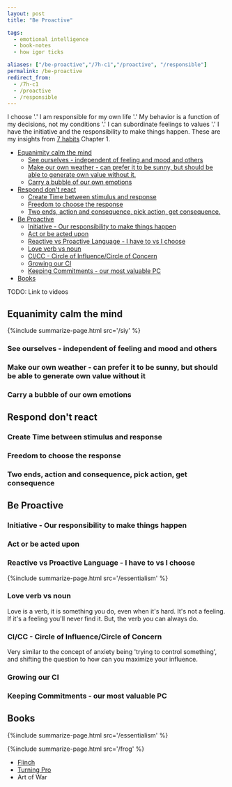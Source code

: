 ```yaml
---
layout: post
title: "Be Proactive"

tags:
  - emotional intelligence
  - book-notes
  - how igor ticks

aliases: ["/be-proactive","/7h-c1","/proactive", "/responsible"]
permalink: /be-proactive
redirect_from:
  - /7h-c1
  - /proactive
  - /responsible
---
```


I choose '.' I am responsible for my own life '.' My behavior is a function of my decisions, not my conditions '.' I can subordinate feelings to values '.' I have the initiative and the responsibility to make things happen. These are my insights from [7 habits](/7h) Chapter 1.

<!-- prettier-ignore-start -->
<!-- vim-markdown-toc GFM -->

- [Equanimity calm the mind](#equanimity-calm-the-mind)
    - [See ourselves - independent of feeling and mood and others](#see-ourselves---independent-of-feeling-and-mood-and-others)
    - [Make our own weather - can prefer it to be sunny, but should be able to generate own value without it.](#make-our-own-weather---can-prefer-it-to-be-sunny-but-should-be-able-to-generate-own-value-without-it)
    - [Carry a bubble of our own emotions](#carry-a-bubble-of-our-own-emotions)
- [Respond don't react](#respond-dont-react)
    - [Create Time between stimulus and response](#create-time-between-stimulus-and-response)
    - [Freedom to choose the response](#freedom-to-choose-the-response)
    - [Two ends, action and consequence, pick action, get consequence.](#two-ends-action-and-consequence-pick-action-get-consequence)
- [Be Proactive](#be-proactive)
    - [Initiative - Our responsibility to make things happen](#initiative---our-responsibility-to-make-things-happen)
    - [Act or be acted upon](#act-or-be-acted-upon)
    - [Reactive vs Proactive Language - I have to vs I choose](#reactive-vs-proactive-language---i-have-to-vs-i-choose)
    - [Love verb vs noun](#love-verb-vs-noun)
    - [CI/CC - Circle of Influence/Circle of Concern](#cicc---circle-of-influencecircle-of-concern)
    - [Growing our CI](#growing-our-ci)
    - [Keeping Commitments - our most valuable PC](#keeping-commitments---our-most-valuable-pc)
- [Books](#books)

<!-- vim-markdown-toc -->
<!-- prettier-ignore-end -->

TODO: Link to videos

## Equanimity calm the mind

{%include summarize-page.html src='/siy' %}

### See ourselves - independent of feeling and mood and others

### Make our own weather - can prefer it to be sunny, but should be able to generate own value without it

### Carry a bubble of our own emotions

## Respond don't react

### Create Time between stimulus and response

### Freedom to choose the response

### Two ends, action and consequence, pick action, get consequence

## Be Proactive

### Initiative - Our responsibility to make things happen

### Act or be acted upon

### Reactive vs Proactive Language - I have to vs I choose

{%include summarize-page.html src='/essentialism' %}

### Love verb vs noun

Love is a verb, it is something you do, even when it's hard. It's not a feeling. If it's a feeling you'll never find it. But, the verb you can always do.

### CI/CC - Circle of Influence/Circle of Concern

Very similar to the concept of anxiety being 'trying to control something', and shifting the question to how can you maximize your influence.

### Growing our CI

### Keeping Commitments - our most valuable PC

## Books

{%include summarize-page.html src='/essentialism' %}

{%include summarize-page.html src='/frog' %}

- [Flinch](https://raouldify.files.wordpress.com/2011/12/2011_1203-the-flinch.pdf)
- [Turning Pro](https://www.amazon.com/Turning-Pro-Inner-Power-Create/dp/1936891034)
- Art of War
